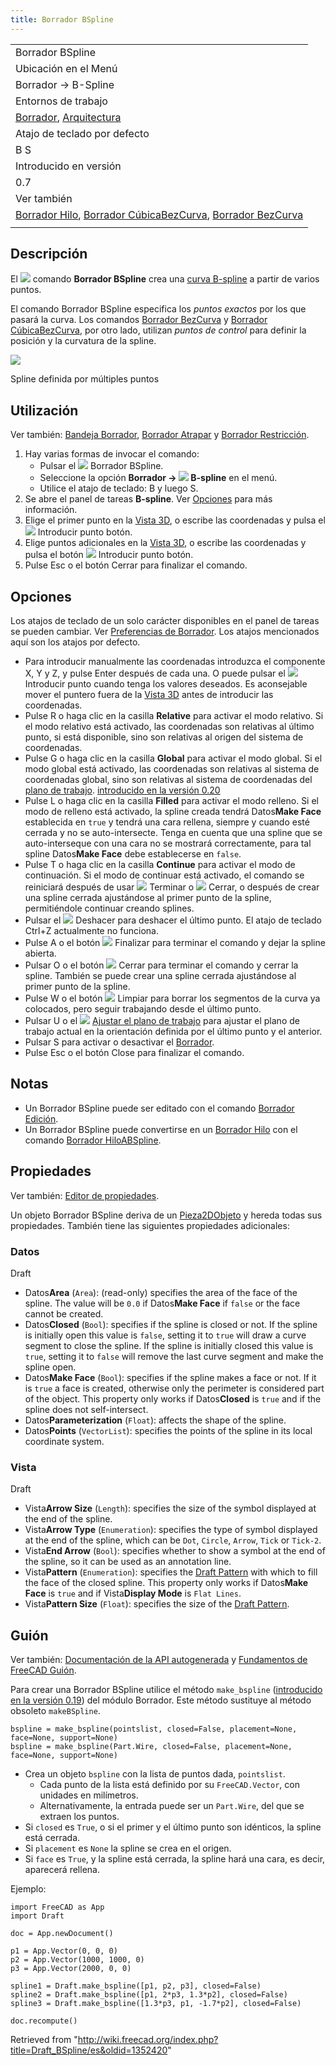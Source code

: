 ```yaml
---
title: Borrador BSpline
---
```

|  |
| --- |
| Borrador BSpline |
| Ubicación en el Menú |
| Borrador → B-Spline |
| Entornos de trabajo |
| [Borrador](/Draft_Workbench/es "Draft Workbench/es"), [Arquitectura](/Arch_Workbench/es "Arch Workbench/es") |
| Atajo de teclado por defecto |
| B S |
| Introducido en versión |
| 0.7 |
| Ver también |
| [Borrador Hilo](/Draft_Wire/es "Draft Wire/es"), [Borrador CúbicaBezCurva](/Draft_CubicBezCurve/es "Draft CubicBezCurve/es"), [Borrador BezCurva](/Draft_BezCurve/es "Draft BezCurve/es") |
|  |

## Descripción

El ![](/images/Draft_BSpline.svg) comando **Borrador BSpline** crea una [curva B-spline](https://es.wikipedia.org/wiki/B-spline) a partir de varios puntos.

El comando Borrador BSpline especifica los *puntos exactos* por los que pasará la curva. Los comandos [Borrador BezCurva](/Draft_BezCurve/es "Draft BezCurve/es") y [Borrador CúbicaBezCurva](/Draft_CubicBezCurve/es "Draft CubicBezCurve/es"), por otro lado, utilizan *puntos de control* para definir la posición y la curvatura de la spline.

![](/images/Draft_bspline_example.jpg)

Spline definida por múltiples puntos

## Utilización

Ver también: [Bandeja Borrador](/Draft_Tray/es "Draft Tray/es"), [Borrador Atrapar](/Draft_Snap/es "Draft Snap/es") y [Borrador Restricción](/Draft_Constrain/es "Draft Constrain/es").

1. Hay varias formas de invocar el comando:
   * Pulsar el ![](/images/Draft_BSpline.svg) Borrador BSpline.
   * Seleccione la opción **Borrador → ![](/images/Draft_BSpline.svg) B-spline** en el menú.
   * Utilice el atajo de teclado: B y luego S.
2. Se abre el panel de tareas **B-spline**. Ver [Opciones](#Opciones) para más información.
3. Elige el primer punto en la [Vista 3D](/3D_view/es "3D view/es"), o escribe las coordenadas y pulsa el ![](/images/Draft_AddPoint.svg) Introducir punto botón.
4. Elige puntos adicionales en la [Vista 3D](/3D_view/es "3D view/es"), o escribe las coordenadas y pulsa el botón ![](/images/Draft_AddPoint.svg) Introducir punto botón.
5. Pulse Esc o el botón Cerrar para finalizar el comando.

## Opciones

Los atajos de teclado de un solo carácter disponibles en el panel de tareas se pueden cambiar. Ver [Preferencias de Borrador](/index.php?title=Draft_Preferences/rs&action=edit&redlink=1 "Draft Preferences/rs (page does not exist)"). Los atajos mencionados aquí son los atajos por defecto.

* Para introducir manualmente las coordenadas introduzca el componente X, Y y Z, y pulse Enter después de cada una. O puede pulsar el ![](/images/Draft_AddPoint.svg) Introducir punto cuando tenga los valores deseados. Es aconsejable mover el puntero fuera de la [Vista 3D](/3D_view/es "3D view/es") antes de introducir las coordenadas.
* Pulse R o haga clic en la casilla **Relative** para activar el modo relativo. Si el modo relativo está activado, las coordenadas son relativas al último punto, si está disponible, sino son relativas al origen del sistema de coordenadas.
* Pulse G o haga clic en la casilla **Global** para activar el modo global. Si el modo global está activado, las coordenadas son relativas al sistema de coordenadas global, sino son relativas al sistema de coordenadas del [plano de trabajo](/Draft_SelectPlane/es "Draft SelectPlane/es"). [introducido en la versión 0.20](/Release_notes_0.20/es "Release notes 0.20/es")
* Pulse L o haga clic en la casilla **Filled** para activar el modo relleno. Si el modo de relleno está activado, la spline creada tendrá Datos**Make Face** establecida en `true` y tendrá una cara rellena, siempre y cuando esté cerrada y no se auto-intersecte. Tenga en cuenta que una spline que se auto-interseque con una cara no se mostrará correctamente, para tal spline Datos**Make Face** debe establecerse en `false`.
* Pulse T o haga clic en la casilla **Continue** para activar el modo de continuación. Si el modo de continuar está activado, el comando se reiniciará después de usar ![](/images/Draft_FinishLine.svg) Terminar o ![](/images/Draft_CloseLine.svg) Cerrar, o después de crear una spline cerrada ajustándose al primer punto de la spline, permitiéndole continuar creando splines.
* Pulsar el ![](/images/Draft_UndoLine.svg) Deshacer para deshacer el último punto. El atajo de teclado Ctrl+Z actualmente no funciona.
* Pulse A o el botón ![](/images/Draft_FinishLine.svg) Finalizar para terminar el comando y dejar la spline abierta.
* Pulsar O o el botón ![](/images/Draft_CloseLine.svg) Cerrar para terminar el comando y cerrar la spline. También se puede crear una spline cerrada ajustándose al primer punto de la spline.
* Pulse W o el botón ![](/images/Draft_Wipe.svg) Limpiar para borrar los segmentos de la curva ya colocados, pero seguir trabajando desde el último punto.
* Pulsar U o el ![](/images/Draft_SelectPlane.svg) [Ajustar el plano de trabajo](/Draft_SelectPlane/es "Draft SelectPlane/es") para ajustar el plano de trabajo actual en la orientación definida por el último punto y el anterior.
* Pulsar S para activar o desactivar el [Borrador](/Draft_Snap "Draft Snap").
* Pulse Esc o el botón Close para finalizar el comando.

## Notas

* Un Borrador BSpline puede ser editado con el comando [Borrador Edición](/Draft_Edit/es "Draft Edit/es").
* Un Borrador BSpline puede convertirse en un [Borrador Hilo](/Draft_Wire/es "Draft Wire/es") con el comando [Borrador HiloABSpline](/Draft_WireToBSpline/es "Draft WireToBSpline/es").

## Propiedades

Ver también: [Editor de propiedades](/Property_editor/es "Property editor/es").

Un objeto Borrador BSpline deriva de un [Pieza2DObjeto](/index.php?title=Part_Part2DObject/es&action=edit&redlink=1 "Part Part2DObject/es (page does not exist)") y hereda todas sus propiedades. También tiene las siguientes propiedades adicionales:

### Datos

Draft

* Datos**Area** (`Area`): (read-only) specifies the area of the face of the spline. The value will be `0.0` if Datos**Make Face** if `false` or the face cannot be created.
* Datos**Closed** (`Bool`): specifies if the spline is closed or not. If the spline is initially open this value is `false`, setting it to `true` will draw a curve segment to close the spline. If the spline is initially closed this value is `true`, setting it to `false` will remove the last curve segment and make the spline open.
* Datos**Make Face** (`Bool`): specifies if the spline makes a face or not. If it is `true` a face is created, otherwise only the perimeter is considered part of the object. This property only works if Datos**Closed** is `true` and if the spline does not self-intersect.
* Datos**Parameterization** (`Float`): affects the shape of the spline.
* Datos**Points** (`VectorList`): specifies the points of the spline in its local coordinate system.

### Vista

Draft

* Vista**Arrow Size** (`Length`): specifies the size of the symbol displayed at the end of the spline.
* Vista**Arrow Type** (`Enumeration`): specifies the type of symbol displayed at the end of the spline, which can be `Dot`, `Circle`, `Arrow`, `Tick` or `Tick-2`.
* Vista**End Arrow** (`Bool`): specifies whether to show a symbol at the end of the spline, so it can be used as an annotation line.
* Vista**Pattern** (`Enumeration`): specifies the [Draft Pattern](/Draft_Pattern "Draft Pattern") with which to fill the face of the closed spline. This property only works if Datos**Make Face** is `true` and if Vista**Display Mode** is `Flat Lines`.
* Vista**Pattern Size** (`Float`): specifies the size of the [Draft Pattern](/Draft_Pattern "Draft Pattern").

## Guión

Ver también: [Documentación de la API autogenerada](https://freecad.github.io/SourceDoc/) y [Fundamentos de FreeCAD Guión](/FreeCAD_Scripting_Basics/es "FreeCAD Scripting Basics/es").

Para crear una Borrador BSpline utilice el método `make_bspline` ([introducido en la versión 0.19](/Release_notes_0.19/es "Release notes 0.19/es")) del módulo Borrador. Este método sustituye al método obsoleto `makeBSpline`.

```
bspline = make_bspline(pointslist, closed=False, placement=None, face=None, support=None)
bspline = make_bspline(Part.Wire, closed=False, placement=None, face=None, support=None)

```

* Crea un objeto `bspline` con la lista de puntos dada, `pointslist`.
  + Cada punto de la lista está definido por su `FreeCAD.Vector`, con unidades en milímetros.
  + Alternativamente, la entrada puede ser un `Part.Wire`, del que se extraen los puntos.
* Si `closed` es `True`, o si el primer y el último punto son idénticos, la spline está cerrada.
* Si `placement` es `None` la spline se crea en el origen.
* Si `face` es `True`, y la spline está cerrada, la spline hará una cara, es decir, aparecerá rellena.

Ejemplo:

```
import FreeCAD as App
import Draft

doc = App.newDocument()

p1 = App.Vector(0, 0, 0)
p2 = App.Vector(1000, 1000, 0)
p3 = App.Vector(2000, 0, 0)

spline1 = Draft.make_bspline([p1, p2, p3], closed=False)
spline2 = Draft.make_bspline([p1, 2*p3, 1.3*p2], closed=False)
spline3 = Draft.make_bspline([1.3*p3, p1, -1.7*p2], closed=False)

doc.recompute()

```

Retrieved from "<http://wiki.freecad.org/index.php?title=Draft_BSpline/es&oldid=1352420>"